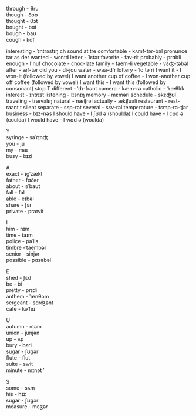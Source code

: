 through - θru <br>
though - ðoʊ <br>
thought - θɔt <br>
bought - bɑt <br>
bough - baʊ <br>
cough	- kɑf<br>

interesting -	ˈɪntrəstɪŋ ch sound at tre
comfortable	- kʌmf-tər-bəl pronunce tar as der
wanted - wɔnɪd
letter - ˈlɛtər
favorite - fav-rit
probably - prɑbli
enough - I'nuf
chocolate - choc-late
family - faem-li
vegetable - vɛʤ-təbəl
after	- æf-tər
did you - di-jou
water - waa-d'r
lottery	- ˈlɑ tə ri
I want it - I won-it (followed by vowel)
I want another cup of coffee - I won-another cup off coffee (followed by vowel)
I want this - I want this (followed by consonant) stop T
different	- ˈdɪ-frənt
camera - kæm-rə
catholic - ˈkæθlɪk 
interest - ɪntrɪst
listening - lɪsnɪŋ
memory - mɛməri
schedule - skɛʤʊl
traveling - trævəlɪŋ
natural	- næʧrəl
actually - ækʧuəli
restaurant - rest-raant t silent
separate - sɛp-rət
several	- sɛv-rəl
temperature - tɛmp-rə-ʧər
business - bɪz-nəs
I should have - I ʃʊd ə (shoulda)
I could have - I cʊd ə (coulda)
I would have - I wʊd ə (woulda)

Y<br>
syringe - səˈrɪnʤ <br>
you - ju <br>
my - maɪ <br>
busy - bɪzi	<br>

A<br>
exact - ɪgˈzækt <br>
father - fɑðər <br>
about - əˈbaʊt <br>
fall - fɔl <br>
able - eɪbəl <br>
share - ʃɛr <br>
private	- praɪvit<br>

I<br>
him - hɪm <br>
time - taɪm <br>
police - pəˈlis <br>
timbre -ˈtaembər <br>
senior - sinjər <br>
possible - pɑsəbəl<br>

E<br>
shed - ʃɛd <br>
be - bi <br>
pretty - prɪdi <br>
anthem - ˈænθəm <br>
sergeant - sɑrʤənt <br>
cafe - kəˈfeɪ<br>

U<br>
autumn - ɔtəm <br>
union - junjən <br>
up - ʌp<br>
bury - bɛri <br>
sugar - ʃʊgər <br>
flute - flut <br>
suite - swit <br>
minute - mɪnət	ˈ<br>

S <br>
some - sʌm <br>
his - hɪz <br>
sugar - ʃʊgər<br>
measure - mɛʒər<br>
